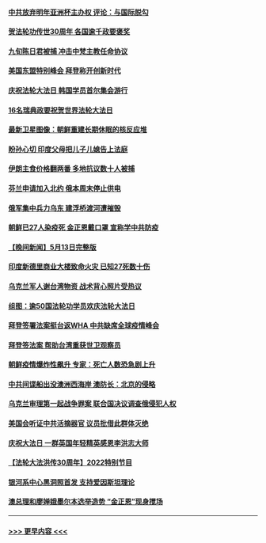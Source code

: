 #### [中共放弃明年亚洲杯主办权 评论：与国际脱勾](../pages/prog202/a103428754.md?t=05150601) 
#### [贺法轮功传世30周年 各国逾千政要褒奖](../pages/prog202/a103428752.md?t=05150601) 
#### [九旬陈日君被捕 冲击中梵主教任命协议](../pages/prog202/a103428636.md?t=05150601) 
#### [美国东盟特别峰会 拜登称开创新时代](../pages/prog202/a103428634.md?t=05150601) 
#### [庆祝法轮大法日 韩国学员首尔集会游行](../pages/prog202/a103428641.md?t=05150601) 
#### [16名瑞典政要祝贺世界法轮大法日](../pages/prog202/a103428616.md?t=05150601) 
#### [最新卫星图像：朝鲜重建长期休眠的核反应堆](../pages/prog202/a103428410.md?t=05150601) 
#### [盼孙心切 印度父母把儿子儿媳告上法庭](../pages/prog202/a103428402.md?t=05150601) 
#### [伊朗主食价格翻两番 多地抗议数十人被捕](../pages/prog202/a103428396.md?t=05150601) 
#### [芬兰申请加入北约 俄本周末停止供电](../pages/prog202/a103428327.md?t=05150601) 
#### [俄军集中兵力乌东 建浮桥渡河遭摧毁](../pages/prog202/a103428021.md?t=05150601) 
#### [朝鲜已27人染疫死 金正恩戴口罩 宣称学中共防疫](../pages/prog202/a103427854.md?t=05150601) 
#### [【晚间新闻】5月13日完整版](../pages/prog202/a103427752.md?t=05150601) 
#### [印度新德里商业大楼致命火灾 已知27死数十伤](../pages/prog202/a103427815.md?t=05150601) 
#### [乌克兰军人谢台湾物资 战术背心照片受热议](../pages/prog202/a103427799.md?t=05150601) 
#### [组图：逾50国法轮功学员欢庆法轮大法日](../pages/prog202/a103427644.md?t=05150601) 
#### [拜登签署法案挺台返WHA 中共缺席全球疫情峰会](../pages/prog202/a103427623.md?t=05150601) 
#### [拜登签法案 帮助台湾重获世卫观察员](../pages/prog202/a103427572.md?t=05150601) 
#### [朝鲜疫情爆炸性飙升 专家：死亡人数恐急剧上升](../pages/prog202/a103427446.md?t=05150601) 
#### [中共间谍船出没澳洲西海岸 澳防长：北京的侵略](../pages/prog202/a103427332.md?t=05150601) 
#### [乌克兰审理第一起战争罪案 联合国决议调查俄侵犯人权](../pages/prog202/a103427339.md?t=05150601) 
#### [美国会听证中共活摘器官 议员批借此群体灭绝](../pages/prog202/a103427336.md?t=05150601) 
#### [庆祝大法日 一群英国年轻精英感恩李洪志大师](../pages/prog202/a103427073.md?t=05150601) 
#### [【法轮大法洪传30周年】2022特别节目](../pages/prog202/a103425768.md?t=05150601) 
#### [银河系中心黑洞照首发 支持爱因斯坦理论](../pages/prog202/a103427005.md?t=05150601) 
#### [澳总理和廖婵娥墨尔本选举造势 “金正恩”现身搅场](../pages/prog202/a103426993.md?t=05150601) 

----
#### [ >>> 更早内容 <<< ](../indexes/prog202-earlier.md)
